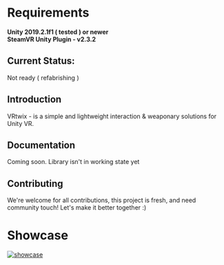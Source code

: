 # Requirements 
<b>Unity 2019.2.1f1 ( tested ) or newer</b><br>
<b>SteamVR Unity Plugin - v2.3.2 </b>

## Current Status:
Not ready ( refabrishing )

## Introduction
VRtwix - is a simple and lightweight interaction & weaponary solutions for Unity VR.

## Documentation
Coming soon. Library isn't in working state yet

## Contributing
We're welcome for all contributions, this project is fresh, and need community touch! Let's make it better together :)

# Showcase
<a href="https://youtu.be/YO4i58b0LXo">![showcase](https://i.imgur.com/F06ZZQq.png)</a> <br><br>

